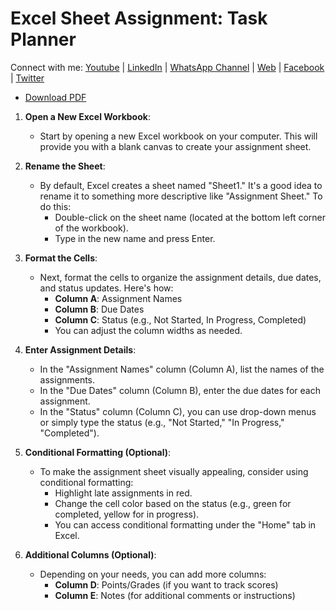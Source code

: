 # Excel Sheet Assignment: Task Planner

Connect with me: [Youtube](https://www.youtube.com/yasirbhutta) \| [LinkedIn](https://www.linkedin.com/in/yasirbhutta/) \| [WhatsApp Channel](https://whatsapp.com/channel/0029VaC3BC160eBZZSs3CW0c) \| [Web](https://yasirbhutta.github.io/) \| [Facebook](https://www.facebook.com/yasirbhutta786) \| [Twitter](https://twitter.com/yasirbhutta)

- [Download PDF](assign5.pdf)  

1. **Open a New Excel Workbook**:
   - Start by opening a new Excel workbook on your computer. This will provide you with a blank canvas to create your assignment sheet.

2. **Rename the Sheet**:
   - By default, Excel creates a sheet named "Sheet1." It's a good idea to rename it to something more descriptive like "Assignment Sheet." To do this:
     - Double-click on the sheet name (located at the bottom left corner of the workbook).
     - Type in the new name and press Enter.

3. **Format the Cells**:
   - Next, format the cells to organize the assignment details, due dates, and status updates. Here's how:
     - **Column A**: Assignment Names
     - **Column B**: Due Dates
     - **Column C**: Status (e.g., Not Started, In Progress, Completed)
     - You can adjust the column widths as needed.

4. **Enter Assignment Details**:
   - In the "Assignment Names" column (Column A), list the names of the assignments.
   - In the "Due Dates" column (Column B), enter the due dates for each assignment.
   - In the "Status" column (Column C), you can use drop-down menus or simply type the status (e.g., "Not Started," "In Progress," "Completed").

5. **Conditional Formatting (Optional)**:
   - To make the assignment sheet visually appealing, consider using conditional formatting:
     - Highlight late assignments in red.
     - Change the cell color based on the status (e.g., green for completed, yellow for in progress).
     - You can access conditional formatting under the "Home" tab in Excel.

6. **Additional Columns (Optional)**:
   - Depending on your needs, you can add more columns:
     - **Column D**: Points/Grades (if you want to track scores)
     - **Column E**: Notes (for additional comments or instructions)

